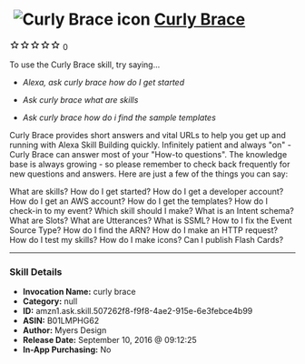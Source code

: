 # &nbsp;<img src="skill_icon" alt="Curly Brace icon" width="36"> [Curly Brace](http://alexa.amazon.com/#skills/amzn1.ask.skill.507262f8-f9f8-4ae2-915e-6e3febce4b99)
![0 stars](../../images/ic_star_border_black_18dp_1x.png)![0 stars](../../images/ic_star_border_black_18dp_1x.png)![0 stars](../../images/ic_star_border_black_18dp_1x.png)![0 stars](../../images/ic_star_border_black_18dp_1x.png)![0 stars](../../images/ic_star_border_black_18dp_1x.png) 0

To use the Curly Brace skill, try saying...

* *Alexa, ask curly brace how do I get started*

* *Ask curly brace what are skills*

* *Ask curly brace how do i find the sample templates*

Curly Brace provides short answers and vital URLs to help you get up and running with Alexa Skill Building quickly. Infinitely patient and always "on" - Curly Brace can answer most of your "How-to questions". The knowledge base is always growing - so please remember to check back frequently for new questions and answers. Here are just a few of the things you can say:

What are skills?
How do I get started?
How do I get a developer account?
How do I get an AWS account?
How do I get the templates?
How do I check-in to my event?
Which skill should I make?
What is an Intent schema?
What are Slots?
What are Utterances?
What is SSML?
How to I fix the Event Source Type?
How do I find the ARN?
How do I make an HTTP request?
How do I test my skills?
How do I make icons?
Can I publish Flash Cards?

***

### Skill Details

* **Invocation Name:** curly brace
* **Category:** null
* **ID:** amzn1.ask.skill.507262f8-f9f8-4ae2-915e-6e3febce4b99
* **ASIN:** B01LMPHG62
* **Author:** Myers Design
* **Release Date:** September 10, 2016 @ 09:12:25
* **In-App Purchasing:** No
